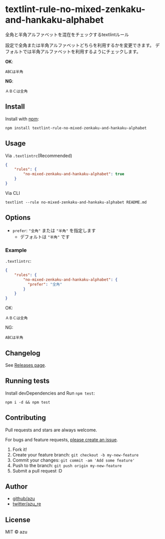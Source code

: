 # textlint-rule-no-mixed-zenkaku-and-hankaku-alphabet

全角と半角アルファベットを混在をチェックするtextlintルール

設定で全角または半角アルファベットどちらを利用するかを変更できます。
デフォルトでは半角アルファベットを利用するようにチェックします。

**OK**:

```
ABCは半角
```

**NG**:


```
ＡＢＣは全角
```


## Install

Install with [npm](https://www.npmjs.com/):

    npm install textlint-rule-no-mixed-zenkaku-and-hankaku-alphabet

## Usage

Via `.textlintrc`(Recommended)

```json
{
    "rules": {
        "no-mixed-zenkaku-and-hankaku-alphabet": true
    }
}
```

Via CLI

```
textlint --rule no-mixed-zenkaku-and-hankaku-alphabet README.md
```

## Options

- `prefer`: `"全角"` または `"半角"` を指定します
  - デフォルトは `"半角"` です

### Example

`.textlintrc`:

```json
{
    "rules": {
        "no-mixed-zenkaku-and-hankaku-alphabet": {
          "prefer": "全角"
        }
    }
}
```

OK:

```
ＡＢＣは全角
```

NG:

```
ABCは半角
```

## Changelog

See [Releases page](https://github.com/textlint-ja/textlint-rule-no-mixed-zenkaku-and-hankaku-alphabet/releases).

## Running tests

Install devDependencies and Run `npm test`:

    npm i -d && npm test

## Contributing

Pull requests and stars are always welcome.

For bugs and feature requests, [please create an issue](https://github.com/textlint-ja/textlint-rule-no-mixed-zenkaku-and-hankaku-alphabet/issues).

1. Fork it!
2. Create your feature branch: `git checkout -b my-new-feature`
3. Commit your changes: `git commit -am 'Add some feature'`
4. Push to the branch: `git push origin my-new-feature`
5. Submit a pull request :D

## Author

- [github/azu](https://github.com/azu)
- [twitter/azu_re](https://twitter.com/azu_re)

## License

MIT © azu
